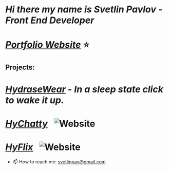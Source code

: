 # *Hi there my name is Svetlin Pavlov - Front End Developer*

# *[Portfolio Website](https://svetlinpav.github.io/svetlinpavlov-portfolio/)* ⭐

## Projects:<br/>
# *[HydraseWear](https://hydrase-wear.herokuapp.com/)* - *In a sleep state click to wake it up.*<br/>
# *[HyChatty](https://hychatty.web.app/)* &nbsp; ![Website](https://img.shields.io/website?down_color=red&down_message=down&style=for-the-badge&up_message=up%20%26%20ready&url=https%3A%2F%2Fhychatty.web.app)<br/>
# *[HyFlix](https://hyflix-f36d7.web.app/)* &nbsp; ![Website](https://img.shields.io/website?down_color=red&down_message=down&style=for-the-badge&up_message=up%20%26%20ready&url=https%3A%2F%2Fhyflix-f36d7.web.app%2F)<br/>

- 📫 How to reach me: svetlinpav@gmail.com
